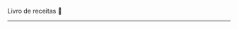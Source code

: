 Livro de receitas :chicken:

_________________________________________________________________________________________________________________________________________________________

